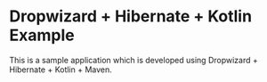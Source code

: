 Dropwizard + Hibernate + Kotlin Example
========================


This is a sample application which is developed using Dropwizard + Hibernate + Kotlin + Maven.
